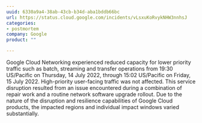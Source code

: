 ```yaml
---
uuid: 6330a9a4-38ab-43cb-b34d-aba1bddb66bc
url: https://status.cloud.google.com/incidents/vLsxuKoRvykNHW3nnhsJ
categories:
- postmortem
company: Google
product: ""

---
```


Google Cloud Networking experienced reduced capacity for lower priority traffic such as batch, streaming and transfer operations from 19:30 US/Pacific on Thursday, 14 July 2022, through 15:02 US/Pacific on Friday, 15 July 2022. High-priority user-facing traffic was not affected. This service disruption resulted from an issue encountered during a combination of repair work and a routine network software upgrade rollout. Due to the nature of the disruption and resilience capabilities of Google Cloud products, the impacted regions and individual impact windows varied substantially.
